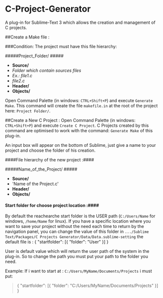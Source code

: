 C-Project-Generator
===================

A plug-in for Sublime-Text 3 which allows the creation and management of C projects.

##Create a Make file :

###Condition:
The project must have this file hierarchy:


#####Project\_Folder/ #####
*  __Source/__ 
 *  _Folder which contain sources files_
 * _Ex.: file1.c_
 * _file2.c_
*  __Header/__
*  __Objects/__



Open  Command Palette (in windows: `CTRL+Shift+P`) and  execute `Generate Make`.
This command will create the file `makefile.in` at the root of the project here: `Project Folder/`.

##Create a New C Project :
Open  Command Palette (in windows: `CTRL+Shift+P`) and  execute `Create C Project`. C Projects created by this command are optimised to work with the command: `Generate Make` of this plug-in.

An input box will appear on the bottom of Sublime, just give a name to your project and choose the folder of his creation.

####File hierarchy of the new project :####


#####Name\_of\_the\_Project/ #####
*  __Source/__ 
 *  'Name of the Project.c'
*  __Header/__
*  __Objects/__


#### Start folder for choose project location :####
By default the reachearche start folder is the USER path (`C:/Users/Name` for windows, `/home/Name` for linux). If you have a specific location where you want to save your project without the need each time to return by the navigation panel, you can  change the value of this folder in `.../Sublime Text/Packages/C Projects Generator/Data/Data.sublime-setting` the default file is :
  {
	"startfolder": 
		[{
			"folder": "User"
		}]
	}
	
User is default value which will return the user path of the system in the plug-in. So to change the path you must put your path to the folder you need.

Example:
If i want to start at : `C:/Users/MyName/Documents/Projects` i must put:


>  {
>	"startfolder": 
>		[{
>			"folder": "C:/Users/MyName/Documents/Projects"
>		}]
>	}
	

